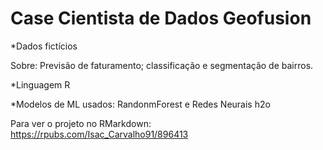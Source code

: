 # Case Cientista de Dados Geofusion

*Dados fictícios

Sobre: Previsão de faturamento; classificação e segmentação de bairros.

*Linguagem R

*Modelos de ML usados: RandonmForest e Redes Neurais h2o

Para ver o projeto no RMarkdown: https://rpubs.com/Isac_Carvalho91/896413
